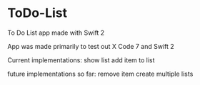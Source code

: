 # ToDo-List
To Do List app made with Swift 2

App was made primarily to test out X Code 7 and Swift 2

Current implementations:
show list
add item to list

future implementations so far:
remove item
create multiple lists
